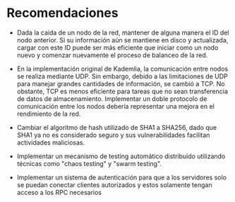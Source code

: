 # Recomendaciones

- Dada la caída de un nodo de la red, mantener de alguna manera el ID del nodo anterior. Si su información aún se mantiene en disco y actualizada, cargar con este ID puede ser más eficiente que iniciar como un nodo nuevo y comenzar nuevamente el proceso de balanceo de la red.

- En la implementación original de Kademlia, la comunicación entre nodos se realiza mediante UDP. Sin embargo, debido a las limitaciones de UDP para manejar grandes cantidades de información, se cambió a TCP. No obstante, TCP es menos eficiente para tareas que no sean transferencia de datos de almacenamiento. Implementar un doble protocolo de comunicación entre los nodos debería representar una mejora en el rendimiento de la red.

- Cambiar el algoritmo de hash utilizado de SHA1 a SHA256, dado que SHA1 ya no es considerado seguro y sus vulnerabilidades facilitan actividades maliciosas.

- Implementar un mecanismo de testing automático distribuido utilizando técnicas como "chaos testing" y "swarm testing".

- Implementar un sistema de autenticación para que a los servidores solo se puedan conectar clientes autorizados y estos solamente tengan acceso a los RPC necesarios
